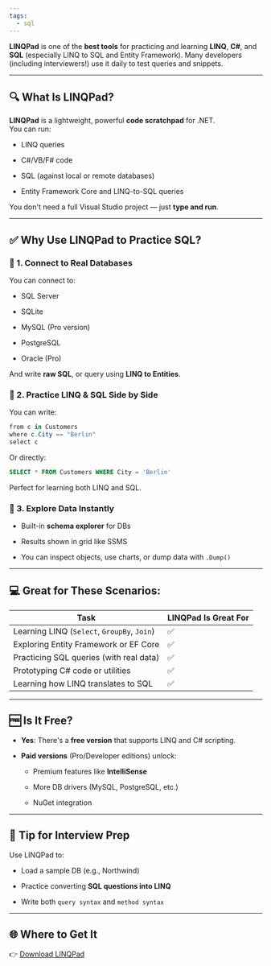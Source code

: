 ```yaml
---
tags:
  - sql
---
```


**LINQPad** is one of the **best tools** for practicing and learning **LINQ**, **C#**, and **SQL** (especially LINQ to SQL and Entity Framework). Many developers (including interviewers!) use it daily to test queries and snippets.

---

## 🔍 What Is LINQPad?

**LINQPad** is a lightweight, powerful **code scratchpad** for .NET.  
You can run:

- LINQ queries
    
- C#/VB/F# code
    
- SQL (against local or remote databases)
    
- Entity Framework Core and LINQ-to-SQL queries
    

You don't need a full Visual Studio project — just **type and run**.

---

## ✅ Why Use LINQPad to Practice SQL?

### 🔸 1. **Connect to Real Databases**

You can connect to:

- SQL Server
    
- SQLite
    
- MySQL (Pro version)
    
- PostgreSQL
    
- Oracle (Pro)
    

And write **raw SQL**, or query using **LINQ to Entities**.

### 🔸 2. **Practice LINQ & SQL Side by Side**

You can write:

```csharp
from c in Customers
where c.City == "Berlin"
select c
```

Or directly:

```sql
SELECT * FROM Customers WHERE City = 'Berlin'
```

Perfect for learning both LINQ and SQL.

### 🔸 3. **Explore Data Instantly**

- Built-in **schema explorer** for DBs
    
- Results shown in grid like SSMS
    
- You can inspect objects, use charts, or dump data with `.Dump()`
    

---

## 💻 Great for These Scenarios:

|Task|LINQPad Is Great For|
|---|---|
|Learning LINQ (`Select`, `GroupBy`, `Join`)|✅|
|Exploring Entity Framework or EF Core|✅|
|Practicing SQL queries (with real data)|✅|
|Prototyping C# code or utilities|✅|
|Learning how LINQ translates to SQL|✅|

---

## 🆓 Is It Free?

- **Yes**: There's a **free version** that supports LINQ and C# scripting.
    
- **Paid versions** (Pro/Developer editions) unlock:
    
    - Premium features like **IntelliSense**
        
    - More DB drivers (MySQL, PostgreSQL, etc.)
        
    - NuGet integration
        

---

## 🧠 Tip for Interview Prep

Use LINQPad to:

- Load a sample DB (e.g., Northwind)
    
- Practice converting **SQL questions into LINQ**
    
- Write both `query syntax` and `method syntax`
    

---

## 🌐 Where to Get It

👉 [Download LINQPad](https://www.linqpad.net)